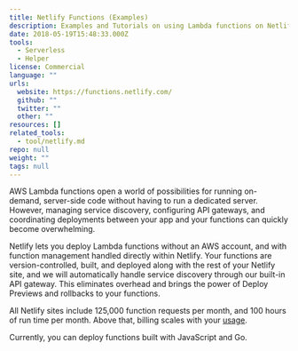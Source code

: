 ```yaml
---
title: Netlify Functions (Examples)
description: Examples and Tutorials on using Lambda functions on Netlify
date: 2018-05-19T15:48:33.000Z
tools:
  - Serverless
  - Helper
license: Commercial
language: ""
urls:
  website: https://functions.netlify.com/
  github: ""
  twitter: ""
  other: ""
resources: []
related_tools:
  - tool/netlify.md
repo: null
weight: ""
tags: null
---
```

AWS Lambda functions open a world of possibilities for running on-demand, server-side code without having to run a dedicated server. However, managing service discovery, configuring API gateways, and coordinating deployments between your app and your functions can quickly become overwhelming.

Netlify lets you deploy Lambda functions without an AWS account, and with function management handled directly within Netlify. Your functions are version-controlled, built, and deployed along with the rest of your Netlify site, and we will automatically handle service discovery through our built-in API gateway. This eliminates overhead and brings the power of Deploy Previews and rollbacks to your functions.

All Netlify sites include 125,000 function requests per month, and 100 hours of run time per month. Above that, billing scales with your [usage](https://www.netlify.com/docs/functions/#usage-and-billing).

Currently, you can deploy functions built with JavaScript and Go.